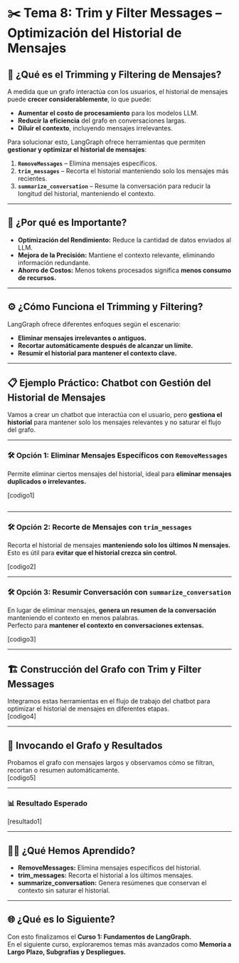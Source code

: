 # ✂️ Tema 8: Trim y Filter Messages – Optimización del Historial de Mensajes  

## 🚀 ¿Qué es el Trimming y Filtering de Mensajes?  

A medida que un grafo interactúa con los usuarios, el historial de mensajes puede **crecer considerablemente**, lo que puede:  
- **Aumentar el costo de procesamiento** para los modelos LLM.  
- **Reducir la eficiencia** del grafo en conversaciones largas.  
- **Diluir el contexto**, incluyendo mensajes irrelevantes.  

Para solucionar esto, LangGraph ofrece herramientas que permiten **gestionar y optimizar el historial de mensajes**:  

1. **`RemoveMessages`** – Elimina mensajes específicos.  
2. **`trim_messages`** – Recorta el historial manteniendo solo los mensajes más recientes.  
3. **`summarize_conversation`** – Resume la conversación para reducir la longitud del historial, manteniendo el contexto.  

---

## 🧠 ¿Por qué es Importante?  

- **Optimización del Rendimiento:** Reduce la cantidad de datos enviados al LLM.  
- **Mejora de la Precisión:** Mantiene el contexto relevante, eliminando información redundante.  
- **Ahorro de Costos:** Menos tokens procesados significa **menos consumo de recursos.**  

---

## ⚙️ ¿Cómo Funciona el Trimming y Filtering?  

LangGraph ofrece diferentes enfoques según el escenario:  
- **Eliminar mensajes irrelevantes o antiguos.**  
- **Recortar automáticamente después de alcanzar un límite.**  
- **Resumir el historial para mantener el contexto clave.**  

---

## 📋 Ejemplo Práctico: Chatbot con Gestión del Historial de Mensajes  

Vamos a crear un chatbot que interactúa con el usuario, pero **gestiona el historial** para mantener solo los mensajes relevantes y no saturar el flujo del grafo.  

---

### 🛠️ Opción 1: Eliminar Mensajes Específicos con `RemoveMessages`  

Permite eliminar ciertos mensajes del historial, ideal para **eliminar mensajes duplicados o irrelevantes.**  

[codigo1]  
```python

```

---

### 🛠️ Opción 2: Recorte de Mensajes con `trim_messages`  

Recorta el historial de mensajes **manteniendo solo los últimos N mensajes.**  
Esto es útil para **evitar que el historial crezca sin control.**  

[codigo2]  

---

### 🛠️ Opción 3: Resumir Conversación con `summarize_conversation`  

En lugar de eliminar mensajes, **genera un resumen de la conversación** manteniendo el contexto en menos palabras.  
Perfecto para **mantener el contexto en conversaciones extensas.**  

[codigo3]  

---

## 🏗️ Construcción del Grafo con Trim y Filter Messages  

Integramos estas herramientas en el flujo de trabajo del chatbot para optimizar el historial de mensajes en diferentes etapas.  
[codigo4]  

---

## 🚀 Invocando el Grafo y Resultados  

Probamos el grafo con mensajes largos y observamos cómo se filtran, recortan o resumen automáticamente.  
[codigo5]  

---

### 📊 Resultado Esperado  
[resultado1]  

---

## 🧑‍🏫 ¿Qué Hemos Aprendido?  

- **RemoveMessages:** Elimina mensajes específicos del historial.  
- **trim_messages:** Recorta el historial a los últimos mensajes.  
- **summarize_conversation:** Genera resúmenes que conservan el contexto sin saturar el historial.  

---

## 🌐 ¿Qué es lo Siguiente?  

Con esto finalizamos el **Curso 1: Fundamentos de LangGraph.**  
En el siguiente curso, exploraremos temas más avanzados como **Memoria a Largo Plazo, Subgrafías y Despliegues.**  
